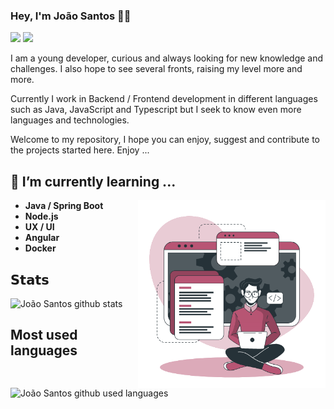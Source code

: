### Hey, I'm João Santos 🚀🔭
  
[![](https://img.shields.io/badge/-@JoaoLourencoSantos-%23181717?style=flat-square&logo=github)](https://github.com/JoaoLourencoSantos/)
[![](https://img.shields.io/badge/-Jo%C3%A3o%20Santos-blue?style=flat-square&logo=Linkedin&logoColor=white&link=https://www.linkedin.com/in/joaolsantos/)](https://www.linkedin.com/in/joaolsantos/)  

I am a young developer, curious and always looking for new knowledge and challenges. I also hope to see several fronts, raising my level more and more.

Currently I work in Backend / Frontend development in different languages ​​such as Java, JavaScript and Typescript but I seek to know even more languages ​​and technologies.

Welcome to my repository, I hope you can enjoy, suggest and contribute to the projects started here. Enjoy ...

## 🌱 I’m currently learning ...

<img align="right" width="300" src="./assets/developer.gif"/>
 
- **Java / Spring Boot** 
- **Node.js**
- **UX / UI**
- **Angular** 
- **Docker**


## 𝗦𝘁𝗮𝘁𝘀

![João Santos github stats](https://github-readme-stats.vercel.app/api?username=JoaoLourencoSantos&show_icons=true&theme=dracula)


## Most used languages

![João Santos github used languages ](https://github-readme-stats.vercel.app/api/top-langs/?username=JoaoLourencoSantos&layout=compact&theme=dracula)
